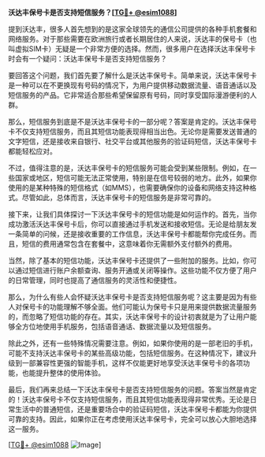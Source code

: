 **沃达丰保号卡是否支持短信服务？[[TG💪+ @esim1088](https://t.me/s/esim1088)]**

提到沃达丰，很多人首先想到的是这家全球领先的通信公司提供的各种手机套餐和网络服务。对于那些需要在欧洲旅行或者长期居住的人来说，沃达丰的保号卡（也叫虚拟SIM卡）无疑是一个非常方便的选择。然而，很多用户在选择沃达丰保号卡时会有一个疑问：沃达丰保号卡是否支持短信服务？

要回答这个问题，我们首先要了解什么是沃达丰保号卡。简单来说，沃达丰保号卡是一种可以在不更换现有号码的情况下，为用户提供移动数据流量、语音通话以及短信服务的产品。它非常适合那些希望保留原有号码，同时享受国际漫游便利的人群。

那么，短信服务到底是不是沃达丰保号卡的一部分呢？答案是肯定的。沃达丰保号卡不仅支持短信服务，而且其短信功能表现得相当出色。无论你是需要发送普通的文字短信，还是接收来自银行、社交平台或其他服务的验证码短信，沃达丰保号卡都能轻松应对。

不过，值得注意的是，沃达丰保号卡的短信服务可能会受到某些限制。例如，在一些国家或地区，短信可能无法正常使用，特别是在信号较弱的地方。此外，如果你使用的是某种特殊的短信格式（如MMS），也需要确保你的设备和网络支持这种格式。尽管如此，总体而言，沃达丰保号卡的短信服务是非常可靠的。

接下来，让我们具体探讨一下沃达丰保号卡的短信功能是如何运作的。首先，当你成功激活沃达丰保号卡后，你可以直接通过手机发送和接收短信。无论是给朋友发一条简单的问候，还是接收重要的工作信息，沃达丰保号卡都能帮你完成任务。而且，短信的费用通常包含在套餐中，这意味着你无需额外支付额外的费用。

当然，除了基本的短信功能，沃达丰保号卡还提供了一些附加的服务。比如，你可以通过短信进行账户余额查询、服务开通或关闭等操作。这些功能不仅方便了用户的日常管理，同时也提高了通信服务的灵活性和便捷性。

那么，为什么有些人会怀疑沃达丰保号卡是否支持短信服务呢？这主要是因为有些人对保号卡的功能理解不够全面。他们可能认为保号卡只是用来提供数据流量服务的，而忽略了短信功能的存在。其实，沃达丰保号卡的设计初衷就是为了让用户能够全方位地使用手机服务，包括语音通话、数据流量以及短信服务。

除此之外，还有一些特殊情况需要注意。例如，如果你使用的是一部老旧的手机，可能不支持沃达丰保号卡的某些高级功能，包括短信服务。在这种情况下，建议升级到一部兼容性更强的智能手机，这样不仅能更好地享受沃达丰保号卡的各项功能，也能提升整体的使用体验。

最后，我们再来总结一下沃达丰保号卡是否支持短信服务的问题。答案当然是肯定的！沃达丰保号卡不仅支持短信服务，而且其短信功能表现得非常优秀。无论是日常生活中的普通短信，还是重要场合中的验证码短信，沃达丰保号卡都能为你提供可靠的支持。因此，如果你正在考虑使用沃达丰保号卡，完全可以放心大胆地选择这一服务。

[[TG💪+ @esim1088](https://t.me/s/esim1088) ![Image](https://i.postimg.cc/4NQfJmqS/Snipaste-2025-05-13-00-14-12.png)]